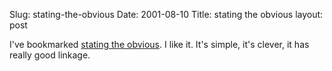 Slug: stating-the-obvious
Date: 2001-08-10
Title: stating the obvious
layout: post

I&#39;ve bookmarked <a href="http://www.theobvious.com/">stating the obvious</a>. I like it. It&#39;s simple, it&#39;s clever, it has really good linkage.
